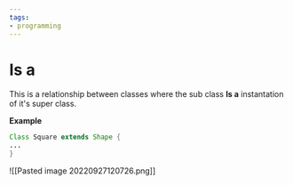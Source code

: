 ```yaml
---
tags:
- programming
---
```

# Is a

This is a relationship between classes where the sub class **Is a** instantation of it's super class.

**Example**

```java
Class Square extends Shape {
...
}
```
![[Pasted image 20220927120726.png]]